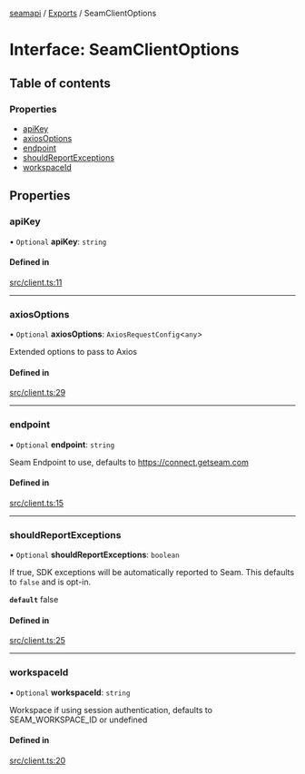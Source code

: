 [seamapi](../README.md) / [Exports](../modules.md) / SeamClientOptions

# Interface: SeamClientOptions

## Table of contents

### Properties

- [apiKey](SeamClientOptions.md#apikey)
- [axiosOptions](SeamClientOptions.md#axiosoptions)
- [endpoint](SeamClientOptions.md#endpoint)
- [shouldReportExceptions](SeamClientOptions.md#shouldreportexceptions)
- [workspaceId](SeamClientOptions.md#workspaceid)

## Properties

### apiKey

• `Optional` **apiKey**: `string`

#### Defined in

[src/client.ts:11](https://github.com/seamapi/javascript/blob/main/src/client.ts#L11)

___

### axiosOptions

• `Optional` **axiosOptions**: `AxiosRequestConfig`<`any`\>

Extended options to pass to Axios

#### Defined in

[src/client.ts:29](https://github.com/seamapi/javascript/blob/main/src/client.ts#L29)

___

### endpoint

• `Optional` **endpoint**: `string`

Seam Endpoint to use, defaults to https://connect.getseam.com

#### Defined in

[src/client.ts:15](https://github.com/seamapi/javascript/blob/main/src/client.ts#L15)

___

### shouldReportExceptions

• `Optional` **shouldReportExceptions**: `boolean`

If true, SDK exceptions will be automatically reported to Seam. This defaults to `false` and is opt-in.

**`default`** false

#### Defined in

[src/client.ts:25](https://github.com/seamapi/javascript/blob/main/src/client.ts#L25)

___

### workspaceId

• `Optional` **workspaceId**: `string`

Workspace if using session authentication, defaults to SEAM_WORKSPACE_ID
or undefined

#### Defined in

[src/client.ts:20](https://github.com/seamapi/javascript/blob/main/src/client.ts#L20)
